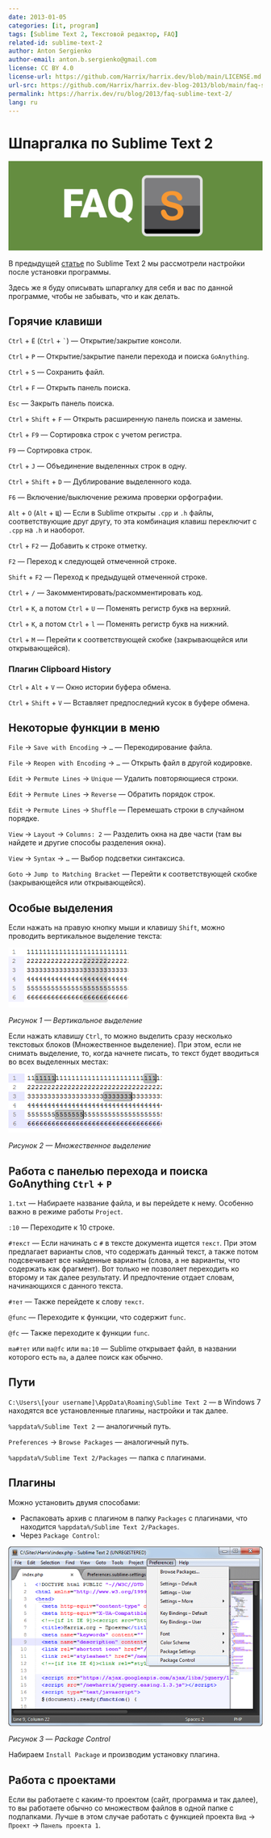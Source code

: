 ```yaml
---
date: 2013-01-05
categories: [it, program]
tags: [Sublime Text 2, Текстовой редактор, FAQ]
related-id: sublime-text-2
author: Anton Sergienko
author-email: anton.b.sergienko@gmail.com
license: CC BY 4.0
license-url: https://github.com/Harrix/harrix.dev/blob/main/LICENSE.md
url-src: https://github.com/Harrix/harrix.dev-blog-2013/blob/main/faq-sublime-text-2/faq-sublime-text-2.md
permalink: https://harrix.dev/ru/blog/2013/faq-sublime-text-2/
lang: ru
---
```


# Шпаргалка по Sublime Text 2

![Featured image](featured-image.svg)

В предыдущей [статье](http://blog.harrix.org/?p=43) по Sublime Text 2 мы рассмотрели настройки после установки программы.

Здесь же я буду описывать шпаргалку для себя и вас по данной программе, чтобы не забывать, что и как делать.

## Горячие клавиши

`Ctrl` + `Ё` (`Ctrl` + `` ` ``) — Открытие/закрытие консоли.

`Ctrl` + `P` — Открытие/закрытие панели перехода и поиска `GoAnything`.

`Ctrl` + `S` — Сохранить файл.

`Ctrl` + `F` — Открыть панель поиска.

`Esc` — Закрыть панель поиска.

`Ctrl` + `Shift` + `F` — Открыть расширенную панель поиска и замены.

`Ctrl` + `F9` — Сортировка строк с учетом регистра.

`F9` — Сортировка строк.

`Ctrl` + `J` — Объединение выделенных строк в одну.

`Ctrl` + `Shift` + `D` — Дублирование выделенного кода.

`F6` — Включение/выключение режима проверки орфографии.

`Alt` + `O` (`Alt` + `Щ`) — Если в Sublime открыты `.cpp` и `.h` файлы, соответствующие друг другу, то эта комбинация клавиш переключит с `.cpp` на `.h` и наоборот.

`Ctrl` + `F2` — Добавить к строке отметку.

`F2` — Переход к следующей отмеченной строке.

`Shift` + `F2` — Переход к предыдущей отмеченной строке.

`Ctrl` + `/` — Закомментировать/раскомментировать код.

`Ctrl` + `K`, а потом `Ctrl` + `U` — Поменять регистр букв на верхний.

`Ctrl` + `K`, а потом `Ctrl` + `l` — Поменять регистр букв на нижний.

`Ctrl` + `M` — Перейти к соответствующей скобке (закрывающейся или открывающейся).

### Плагин Clipboard History

`Ctrl` + `Alt` + `V` — Окно истории буфера обмена.

`Ctrl` + `Shift` + `V` — Вставляет предпоследний кусок в буфере обмена.

## Некоторые функции в меню

`File` → `Save with Encoding` → `…` — Перекодирование файла.

`File` → `Reopen with Encoding` → `…` — Открыть файл в другой кодировке.

`Edit` → `Permute Lines` → `Unique` — Удалить повторяющиеся строки.

`Edit` → `Permute Lines` → `Reverse` — Обратить порядок строк.

`Edit` → `Permute Lines` → `Shuffle` — Перемешать строки в случайном порядке.

`View` → `Layout` → `Columns: 2` — Разделить окна на две части (там вы найдете и другие способы разделения окна).

`View` → `Syntax` → `…` — Выбор подсветки синтаксиса.

`Goto` → `Jump to Matching Bracket` — Перейти к соответствующей скобке (закрывающейся или открывающейся).

## Особые выделения

Если нажать на правую кнопку мыши и клавишу `Shift`, можно проводить вертикальное выделение текста:

![Вертикальное выделение](img/vertical-selection.png)

_Рисунок 1 — Вертикальное выделение_

Если нажать клавишу `Ctrl`, то можно выделить сразу несколько текстовых блоков (Множественное выделение). При этом, если не снимать выделение, то, когда начнете писать, то текст будет вводиться во всех выделенных местах:

![Множественное выделение](img/multiple-selection.png)

_Рисунок 2 — Множественное выделение_

## Работа с панелью перехода и поиска GoAnything `Ctrl` + `P`

`1.txt` — Набираете название файла, и вы перейдете к нему. Особенно важно в режиме работы `Project`.

`:10` — Переходите к 10 строке.

`#текст` — Если начинать с `#` в тексте документа ищется `текст`. При этом предлагает варианты слов, что содержать данный текст, а также потом подсвечивает все найденные варианты (слова, а не варианты, что содержать как фрагмент). Вот только не позволяет переходить ко второму и так далее результату. И предпочтение отдает словам, начинающихся с данного текста.

`#тет` — Также перейдете к слову `текст`.

`@func` — Переходите к функции, что содержит `func`.

`@fc` — Также переходите к функции `func`.

`ma#тет` или `ma@fc` или `ma:10` — Sublime открывает файл, в названии которого есть `ma`, а далее поиск как обычно.

## Пути

`C:\Users\[your username]\AppData\Roaming\Sublime Text 2` — в Windows 7 находятся все установленные плагины, настройки и так далее.

`%appdata%/Sublime Text 2` — аналогичный путь.

`Preferences` → `Browse Packages` — аналогичный путь.

`%appdata%/Sublime Text 2/Packages` — папка с плагинами.

## Плагины

Можно установить двумя способами:

- Распаковать архив с плагином в папку `Packages` с плагинами, что находится `%appdata%/Sublime Text 2/Packages`.
- Через `Package Control`:

![Package Control](img/package-control.png)

_Рисунок 3 — Package Control_

Набираем `Install Package` и производим установку плагина.

## Работа с проектами

Если вы работаете с каким-то проектом (сайт, программа и так далее), то вы работаете обычно со множеством файлов в одной папке с подпапками. Лучше в этом случае работать с функцией проекта `Вид` → `Проект` → `Панель проекта 1`.
